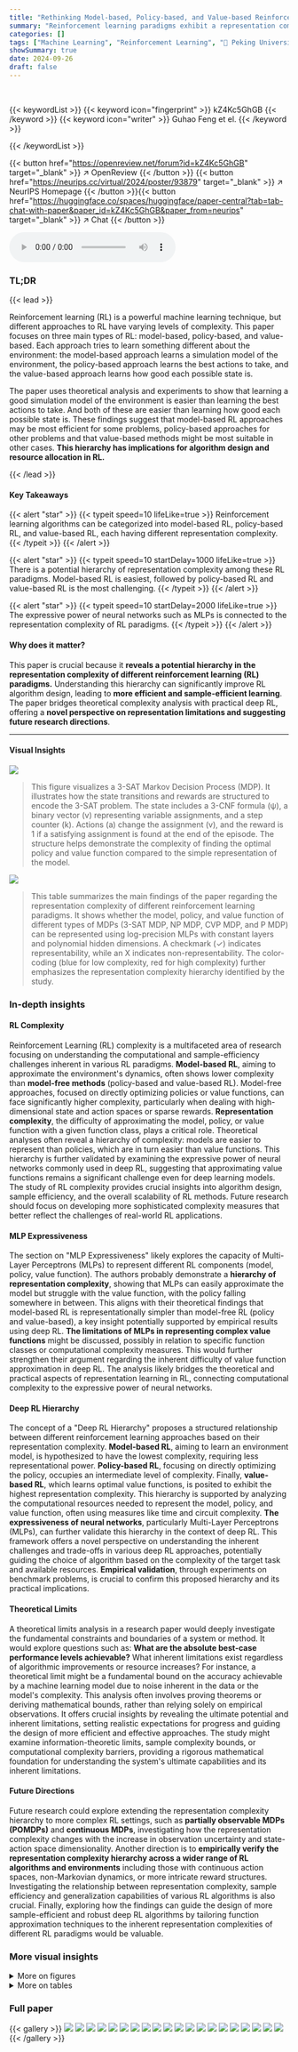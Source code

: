 ```yaml
---
title: "Rethinking Model-based, Policy-based, and Value-based Reinforcement Learning via the Lens of Representation Complexity"
summary: "Reinforcement learning paradigms exhibit a representation complexity hierarchy: models are easiest, then policies, and value functions are hardest to approximate."
categories: []
tags: ["Machine Learning", "Reinforcement Learning", "🏢 Peking University",]
showSummary: true
date: 2024-09-26
draft: false
---
```


<br>

{{< keywordList >}}
{{< keyword icon="fingerprint" >}} kZ4Kc5GhGB {{< /keyword >}}
{{< keyword icon="writer" >}} Guhao Feng et el. {{< /keyword >}}
 
{{< /keywordList >}}

{{< button href="https://openreview.net/forum?id=kZ4Kc5GhGB" target="_blank" >}}
↗ OpenReview
{{< /button >}}
{{< button href="https://neurips.cc/virtual/2024/poster/93879" target="_blank" >}}
↗ NeurIPS Homepage
{{< /button >}}{{< button href="https://huggingface.co/spaces/huggingface/paper-central?tab=tab-chat-with-paper&paper_id=kZ4Kc5GhGB&paper_from=neurips" target="_blank" >}}
↗ Chat
{{< /button >}}



<audio controls>
    <source src="https://ai-paper-reviewer.com/kZ4Kc5GhGB/podcast.wav" type="audio/wav">
    Your browser does not support the audio element.
</audio>


### TL;DR


{{< lead >}}

Reinforcement learning (RL) is a powerful machine learning technique, but different approaches to RL have varying levels of complexity.  This paper focuses on three main types of RL: model-based, policy-based, and value-based. Each approach tries to learn something different about the environment: the model-based approach learns a simulation model of the environment, the policy-based approach learns the best actions to take, and the value-based approach learns how good each possible state is.

The paper uses theoretical analysis and experiments to show that learning a good simulation model of the environment is easier than learning the best actions to take. And both of these are easier than learning how good each possible state is.  These findings suggest that model-based RL approaches may be most efficient for some problems, policy-based approaches for other problems and that value-based methods might be most suitable in other cases.  **This hierarchy has implications for algorithm design and resource allocation in RL.**

{{< /lead >}}


#### Key Takeaways

{{< alert "star" >}}
{{< typeit speed=10 lifeLike=true >}} Reinforcement learning algorithms can be categorized into model-based RL, policy-based RL, and value-based RL, each having different representation complexity. {{< /typeit >}}
{{< /alert >}}

{{< alert "star" >}}
{{< typeit speed=10 startDelay=1000 lifeLike=true >}} There is a potential hierarchy of representation complexity among these RL paradigms. Model-based RL is easiest, followed by policy-based RL and value-based RL is the most challenging. {{< /typeit >}}
{{< /alert >}}

{{< alert "star" >}}
{{< typeit speed=10 startDelay=2000 lifeLike=true >}} The expressive power of neural networks such as MLPs is connected to the representation complexity of RL paradigms. {{< /typeit >}}
{{< /alert >}}

#### Why does it matter?
This paper is crucial because it **reveals a potential hierarchy in the representation complexity of different reinforcement learning (RL) paradigms.**  Understanding this hierarchy can significantly improve RL algorithm design, leading to **more efficient and sample-efficient learning**. The paper bridges theoretical complexity analysis with practical deep RL, offering a **novel perspective on representation limitations and suggesting future research directions**.

------
#### Visual Insights



![](https://ai-paper-reviewer.com/kZ4Kc5GhGB/figures_2_1.jpg)

> This figure visualizes a 3-SAT Markov Decision Process (MDP).  It illustrates how the state transitions and rewards are structured to encode the 3-SAT problem.  The state includes a 3-CNF formula (ψ), a binary vector (v) representing variable assignments, and a step counter (k). Actions (a) change the assignment (v), and the reward is 1 if a satisfying assignment is found at the end of the episode.  The structure helps demonstrate the complexity of finding the optimal policy and value function compared to the simple representation of the model.





![](https://ai-paper-reviewer.com/kZ4Kc5GhGB/tables_1_1.jpg)

> This table summarizes the main findings of the paper regarding the representation complexity of different reinforcement learning paradigms. It shows whether the model, policy, and value function of different types of MDPs (3-SAT MDP, NP MDP, CVP MDP, and P MDP) can be represented using log-precision MLPs with constant layers and polynomial hidden dimensions.  A checkmark (✓) indicates representability, while an X indicates non-representability. The color-coding (blue for low complexity, red for high complexity) further emphasizes the representation complexity hierarchy identified by the study.





### In-depth insights


#### RL Complexity
Reinforcement Learning (RL) complexity is a multifaceted area of research focusing on understanding the computational and sample-efficiency challenges inherent in various RL paradigms.  **Model-based RL**, aiming to approximate the environment's dynamics, often shows lower complexity than **model-free methods** (policy-based and value-based RL).  Model-free approaches, focused on directly optimizing policies or value functions, can face significantly higher complexity, particularly when dealing with high-dimensional state and action spaces or sparse rewards.  **Representation complexity**, the difficulty of approximating the model, policy, or value function with a given function class, plays a critical role.  Theoretical analyses often reveal a hierarchy of complexity: models are easier to represent than policies, which are in turn easier than value functions. This hierarchy is further validated by examining the expressive power of neural networks commonly used in deep RL, suggesting that approximating value functions remains a significant challenge even for deep learning models.  The study of RL complexity provides crucial insights into algorithm design, sample efficiency, and the overall scalability of RL methods.  Future research should focus on developing more sophisticated complexity measures that better reflect the challenges of real-world RL applications.

#### MLP Expressiveness
The section on "MLP Expressiveness" likely explores the capacity of Multi-Layer Perceptrons (MLPs) to represent different RL components (model, policy, value function).  The authors probably demonstrate a **hierarchy of representation complexity**, showing that MLPs can easily approximate the model but struggle with the value function, with the policy falling somewhere in between. This aligns with their theoretical findings that model-based RL is representationally simpler than model-free RL (policy and value-based), a key insight potentially supported by empirical results using deep RL.  **The limitations of MLPs in representing complex value functions** might be discussed, possibly in relation to specific function classes or computational complexity measures. This would further strengthen their argument regarding the inherent difficulty of value function approximation in deep RL. The analysis likely bridges the theoretical and practical aspects of representation learning in RL, connecting computational complexity to the expressive power of neural networks.

#### Deep RL Hierarchy
The concept of a "Deep RL Hierarchy" proposes a structured relationship between different reinforcement learning approaches based on their representation complexity.  **Model-based RL**, aiming to learn an environment model, is hypothesized to have the lowest complexity, requiring less representational power.  **Policy-based RL**, focusing on directly optimizing the policy, occupies an intermediate level of complexity. Finally, **value-based RL**, which learns optimal value functions, is posited to exhibit the highest representation complexity. This hierarchy is supported by analyzing the computational resources needed to represent the model, policy, and value function, often using measures like time and circuit complexity. **The expressiveness of neural networks**, particularly Multi-Layer Perceptrons (MLPs), can further validate this hierarchy in the context of deep RL.  This framework offers a novel perspective on understanding the inherent challenges and trade-offs in various deep RL approaches, potentially guiding the choice of algorithm based on the complexity of the target task and available resources.  **Empirical validation**, through experiments on benchmark problems, is crucial to confirm this proposed hierarchy and its practical implications.

#### Theoretical Limits
A theoretical limits analysis in a research paper would deeply investigate the fundamental constraints and boundaries of a system or method.  It would explore questions such as: **What are the absolute best-case performance levels achievable?**  What inherent limitations exist regardless of algorithmic improvements or resource increases? For instance, a theoretical limit might be a fundamental bound on the accuracy achievable by a machine learning model due to noise inherent in the data or the model's complexity. This analysis often involves proving theorems or deriving mathematical bounds, rather than relying solely on empirical observations. It offers crucial insights by revealing the ultimate potential and inherent limitations, setting realistic expectations for progress and guiding the design of more efficient and effective approaches. The study might examine information-theoretic limits, sample complexity bounds, or computational complexity barriers, providing a rigorous mathematical foundation for understanding the system's ultimate capabilities and its inherent limitations.

#### Future Directions
Future research could explore extending the representation complexity hierarchy to more complex RL settings, such as **partially observable MDPs (POMDPs)** and **continuous MDPs**, investigating how the representation complexity changes with the increase in observation uncertainty and state-action space dimensionality.  Another direction is to **empirically verify the representation complexity hierarchy across a wider range of RL algorithms and environments** including those with continuous action spaces, non-Markovian dynamics, or more intricate reward structures.  Investigating the relationship between representation complexity, sample efficiency and generalization capabilities of various RL algorithms is also crucial. Finally, exploring how the findings can guide the design of more sample-efficient and robust deep RL algorithms by tailoring function approximation techniques to the inherent representation complexities of different RL paradigms would be valuable.


### More visual insights

<details>
<summary>More on figures
</summary>


![](https://ai-paper-reviewer.com/kZ4Kc5GhGB/figures_3_1.jpg)

> This figure visualizes a 3-SAT Markov Decision Process (MDP).  It shows how the MDP models the 3-SAT problem by representing variable assignments as vectors (v). The agent's actions (a=0 or a=1) modify these vectors, leading to different states. The episode ends when the agent has made n+2 actions.  The reward (r) reflects whether the final variable assignment (vend) satisfies the 3-SAT formula (ψ), providing a reward of 1 if satisfied, 0 if not satisfied, and 0.5 if the agent chooses to give up early.


![](https://ai-paper-reviewer.com/kZ4Kc5GhGB/figures_6_1.jpg)

> This figure visualizes the CVP MDP, a Markov Decision Process (MDP) designed to model the circuit value problem.  The figure shows the states and transitions of the MDP. Each state consists of a circuit and a vector representing the values of the nodes in the circuit. The initial state is (c, vunknown), where vunknown is a vector of n Unknown values.  The agent can take action i, which updates the value of the i-th node.  The MDP ends in one of two terminal states, one with a reward of 1 (if the output of the circuit is 1) and one with a reward of 0 (otherwise). The transitions show the deterministic update of the value vector based on the chosen action. The process continues until all node values are computed or the terminal states are reached.


![](https://ai-paper-reviewer.com/kZ4Kc5GhGB/figures_9_1.jpg)

> This figure shows the approximation errors when using MLPs with different depths and widths to approximate the transition kernel, reward function, optimal policy, and optimal Q-function in four MuJoCo environments (HalfCheetah, Humanoid, InvertedPendulum, and Ant).  Each subfigure represents a different MLP configuration (hidden dimensions, number of layers, and dataset size). The x-axis shows the environment, and the y-axis shows the approximation error.  The figure visually demonstrates the relative difficulty of approximating each component (model, policy, and value function).


![](https://ai-paper-reviewer.com/kZ4Kc5GhGB/figures_19_1.jpg)

> This figure shows the approximation errors of using MLPs with different depths and widths to approximate transition kernel, reward function, optimal policy, and optimal Q-function in four MuJoCo environments.  The results are shown for three different dataset sizes and two different numbers of layers in the MLP.  The approximation error is lower for the model and policy than the value function, confirming the findings of the paper.


</details>




<details>
<summary>More on tables
</summary>


![](https://ai-paper-reviewer.com/kZ4Kc5GhGB/tables_8_1.jpg)
> This table shows what input and output are used for training the MLPs for the model, policy, and value function.  The input consists of state and action embeddings, and the outputs are the next state embedding, reward, optimal action embedding, and optimal Q-value, respectively.  This is used to compare the representation complexity of each function type.

![](https://ai-paper-reviewer.com/kZ4Kc5GhGB/tables_20_1.jpg)
> This table summarizes the main findings of the paper regarding the representation complexity of different RL paradigms (model-based, policy-based, and value-based RL) using log-precision MLPs with constant layers and polynomial hidden dimensions.  It shows whether these MLPs can effectively represent the model, policy, and value function for each paradigm and highlights the complexity hierarchy uncovered in the study. The checkmark (✓) indicates representability, while the 'X' indicates non-representability. Blue and red colors visually represent low and high representation complexity, respectively.

![](https://ai-paper-reviewer.com/kZ4Kc5GhGB/tables_20_2.jpg)
> This table summarizes the main findings of the paper regarding the representation complexity of different RL paradigms (model-based, policy-based, value-based) using computational complexity and the expressiveness of MLPs.  It shows which RL paradigm's function (model, policy, or value) can be easily represented with constant-layer MLPs with polynomial hidden dimensions, and which ones cannot.

</details>




### Full paper

{{< gallery >}}
<img src="https://ai-paper-reviewer.com/kZ4Kc5GhGB/1.png" class="grid-w50 md:grid-w33 xl:grid-w25" />
<img src="https://ai-paper-reviewer.com/kZ4Kc5GhGB/2.png" class="grid-w50 md:grid-w33 xl:grid-w25" />
<img src="https://ai-paper-reviewer.com/kZ4Kc5GhGB/3.png" class="grid-w50 md:grid-w33 xl:grid-w25" />
<img src="https://ai-paper-reviewer.com/kZ4Kc5GhGB/4.png" class="grid-w50 md:grid-w33 xl:grid-w25" />
<img src="https://ai-paper-reviewer.com/kZ4Kc5GhGB/5.png" class="grid-w50 md:grid-w33 xl:grid-w25" />
<img src="https://ai-paper-reviewer.com/kZ4Kc5GhGB/6.png" class="grid-w50 md:grid-w33 xl:grid-w25" />
<img src="https://ai-paper-reviewer.com/kZ4Kc5GhGB/7.png" class="grid-w50 md:grid-w33 xl:grid-w25" />
<img src="https://ai-paper-reviewer.com/kZ4Kc5GhGB/8.png" class="grid-w50 md:grid-w33 xl:grid-w25" />
<img src="https://ai-paper-reviewer.com/kZ4Kc5GhGB/9.png" class="grid-w50 md:grid-w33 xl:grid-w25" />
<img src="https://ai-paper-reviewer.com/kZ4Kc5GhGB/10.png" class="grid-w50 md:grid-w33 xl:grid-w25" />
<img src="https://ai-paper-reviewer.com/kZ4Kc5GhGB/11.png" class="grid-w50 md:grid-w33 xl:grid-w25" />
<img src="https://ai-paper-reviewer.com/kZ4Kc5GhGB/12.png" class="grid-w50 md:grid-w33 xl:grid-w25" />
<img src="https://ai-paper-reviewer.com/kZ4Kc5GhGB/13.png" class="grid-w50 md:grid-w33 xl:grid-w25" />
<img src="https://ai-paper-reviewer.com/kZ4Kc5GhGB/14.png" class="grid-w50 md:grid-w33 xl:grid-w25" />
<img src="https://ai-paper-reviewer.com/kZ4Kc5GhGB/15.png" class="grid-w50 md:grid-w33 xl:grid-w25" />
<img src="https://ai-paper-reviewer.com/kZ4Kc5GhGB/16.png" class="grid-w50 md:grid-w33 xl:grid-w25" />
<img src="https://ai-paper-reviewer.com/kZ4Kc5GhGB/17.png" class="grid-w50 md:grid-w33 xl:grid-w25" />
<img src="https://ai-paper-reviewer.com/kZ4Kc5GhGB/18.png" class="grid-w50 md:grid-w33 xl:grid-w25" />
<img src="https://ai-paper-reviewer.com/kZ4Kc5GhGB/19.png" class="grid-w50 md:grid-w33 xl:grid-w25" />
<img src="https://ai-paper-reviewer.com/kZ4Kc5GhGB/20.png" class="grid-w50 md:grid-w33 xl:grid-w25" />
{{< /gallery >}}